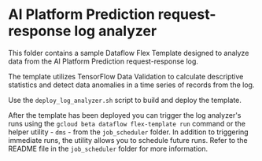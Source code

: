 # AI Platform Prediction request-response log analyzer

This folder contains a sample Dataflow Flex Template designed to analyze data from the AI Platform Prediction request-response log.

The template utilizes TensorFlow Data Validation to calculate descriptive statistics and detect data anomalies in a time series of records from the log. 

Use the `deploy_log_analyzer.sh` script to build and deploy the template.

After the template has been deployed you can trigger the log analyzer's runs using the `gcloud beta dataflow flex-template run` command or the helper utility - `dms` - from the `job_scheduler` folder. In addition to triggering immediate runs, the utility allows you to schedule future runs. Refer to the README file in the `job_scheduler` folder for more information.
